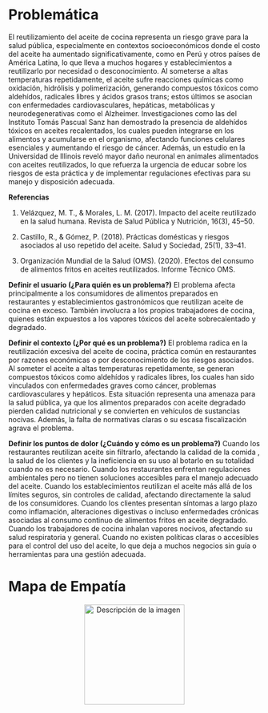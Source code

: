 # Problemática
El reutilizamiento del aceite de cocina representa un riesgo grave para la salud pública, especialmente en contextos socioeconómicos donde el costo del aceite ha aumentado significativamente, como en Perú y otros países de América Latina, lo que lleva a muchos hogares y establecimientos a reutilizarlo por necesidad o desconocimiento. Al someterse a altas temperaturas repetidamente, el aceite sufre reacciones químicas como oxidación, hidrólisis y polimerización, generando compuestos tóxicos como aldehídos, radicales libres y ácidos grasos trans; estos últimos se asocian con enfermedades cardiovasculares, hepáticas, metabólicas y neurodegenerativas como el Alzheimer. Investigaciones como las del Instituto Tomás Pascual Sanz han demostrado la presencia de aldehídos tóxicos en aceites recalentados, los cuales pueden integrarse en los alimentos y acumularse en el organismo, afectando funciones celulares esenciales y aumentando el riesgo de cáncer. Además, un estudio en la Universidad de Illinois reveló mayor daño neuronal en animales alimentados con aceites reutilizados, lo que refuerza la urgencia de educar sobre los riesgos de esta práctica y de implementar regulaciones efectivas para su manejo y disposición adecuada.


**Referencias**


1. Velázquez, M. T., & Morales, L. M. (2017). Impacto del aceite reutilizado en la salud humana. Revista de Salud Pública y Nutrición, 16(3), 45–50.

2. Castillo, R., & Gómez, P. (2018). Prácticas domésticas y riesgos asociados al uso repetido del aceite. Salud y Sociedad, 25(1), 33–41.

3. Organización Mundial de la Salud (OMS). (2020). Efectos del consumo de alimentos fritos en aceites reutilizados. Informe Técnico OMS.



**Definir el usuario (¿Para quién es un problema?)**
El problema afecta principalmente a los consumidores de alimentos preparados en restaurantes y establecimientos gastronómicos que reutilizan aceite de cocina en exceso. También involucra a los propios trabajadores de cocina, quienes están expuestos a los vapores tóxicos del aceite sobrecalentado y degradado.

**Definir el contexto (¿Por qué es un problema?)**
El problema radica en la reutilización excesiva del aceite de cocina, práctica común en restaurantes por razones económicas o por desconocimiento de los riesgos asociados. Al someter el aceite a altas temperaturas repetidamente, se generan compuestos tóxicos como aldehídos y radicales libres, los cuales han sido vinculados con enfermedades graves como cáncer, problemas cardiovasculares y hepáticos. Esta situación representa una amenaza para la salud pública, ya que los alimentos preparados con aceite degradado pierden calidad nutricional y se convierten en vehículos de sustancias nocivas. Además, la falta de normativas claras o su escasa fiscalización agrava el problema.

**Definir los puntos de dolor (¿Cuándo y cómo es un problema?)**
Cuando los restaurantes reutilizan aceite sin filtrarlo, afectando la calidad de la comida , la salud de los clientes y la ineficiencia en su uso al botarlo en su totalidad cuando no es necesario.
Cuando los restaurantes enfrentan regulaciones ambientales pero no tienen soluciones accesibles para el manejo adecuado del aceite.
Cuando los establecimientos reutilizan el aceite más allá de los límites seguros, sin controles de calidad, afectando directamente la salud de los consumidores.
Cuando los clientes presentan síntomas a largo plazo como inflamación, alteraciones digestivas o incluso enfermedades crónicas asociadas al consumo continuo de alimentos fritos en aceite degradado.
Cuando los trabajadores de cocina inhalan vapores nocivos, afectando su salud respiratoria y general.
Cuando no existen políticas claras o accesibles para el control del uso del aceite, lo que deja a muchos negocios sin guía o herramientas para una gestión adecuada.



# Mapa de Empatía


<p align="center">
  <img src="blob:https://web.whatsapp.com/61dd50bf-8c2e-4763-b6c6-d33f8aef6434" alt="Descripción de la imagen" width="200"/>
</p>

